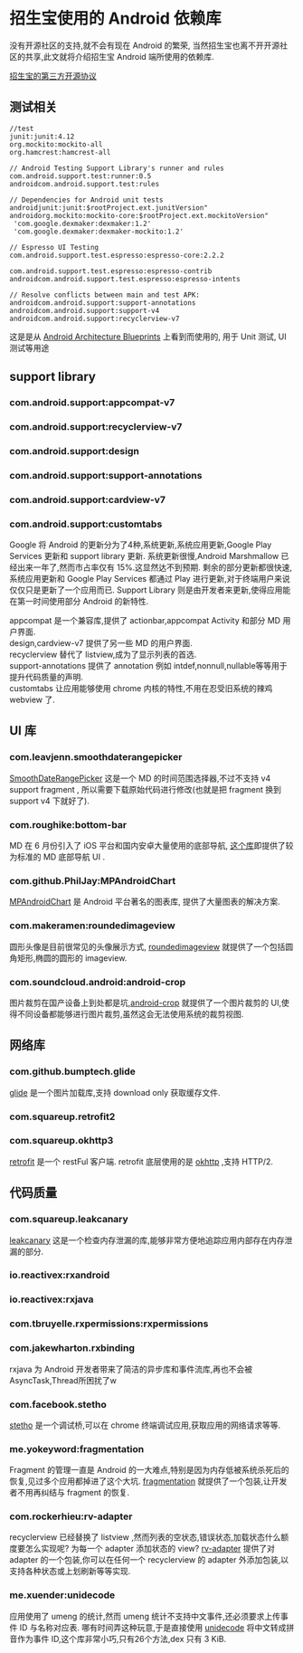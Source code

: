 # 招生宝使用的 Android 依赖库

没有开源社区的支持,就不会有现在 Android 的繁荣,
当然招生宝也离不开开源社区的共享,此文就将介绍招生宝 Android 端所使用的依赖库.

[招生宝的第三方开源协议](https://github.com/nanjinsc/zhaoshenbao/blob/master/License.md)

## 测试相关

    //test
    junit:junit:4.12
    org.mockito:mockito-all
    org.hamcrest:hamcrest-all

    // Android Testing Support Library's runner and rules
    com.android.support.test:runner:0.5
    androidcom.android.support.test:rules

    // Dependencies for Android unit tests
    androidjunit:junit:$rootProject.ext.junitVersion"
    androidorg.mockito:mockito-core:$rootProject.ext.mockitoVersion"
     'com.google.dexmaker:dexmaker:1.2'
     'com.google.dexmaker:dexmaker-mockito:1.2'

    // Espresso UI Testing
    com.android.support.test.espresso:espresso-core:2.2.2

    com.android.support.test.espresso:espresso-contrib
    androidcom.android.support.test.espresso:espresso-intents

    // Resolve conflicts between main and test APK:
    androidcom.android.support:support-annotations
    androidcom.android.support:support-v4
    androidcom.android.support:recyclerview-v7

这是是从 [Android Architecture Blueprints](https://github.com/googlesamples/android-architecture) 上看到而使用的,
用于 Unit 测试, UI 测试等用途

## support library

### com.android.support:appcompat-v7
### com.android.support:recyclerview-v7
### com.android.support:design
### com.android.support:support-annotations
### com.android.support:cardview-v7
### com.android.support:customtabs

Google 将 Android 的更新分为了4种,系统更新,系统应用更新,Google Play Services 更新和 support library 更新.
系统更新很慢,Android Marshmallow 已经出来一年了,然而市占率仅有 15%.这显然达不到预期.
剩余的部分更新都很快速,系统应用更新和 Google Play Services 都通过 Play 进行更新,对于终端用户来说仅仅只是更新了一个应用而已.
Support Library 则是由开发者来更新,使得应用能在第一时间使用部分 Android 的新特性.

appcompat 是一个兼容库,提供了 actionbar,appcompat Activity 和部分 MD 用户界面.</br>
design,cardview-v7 提供了另一些 MD 的用户界面.</br>
recyclerview 替代了 listview,成为了显示列表的首选.</br>
support-annotations 提供了 annotation 例如 intdef,nonnull,nullable等等用于提升代码质量的声明.</br>
customtabs 让应用能够使用 chrome 内核的特性,不用在忍受旧系统的辣鸡 webview 了.



## UI 库

### com.leavjenn.smoothdaterangepicker

[SmoothDateRangePicker](https://github.com/leavjenn/SmoothDateRangePicker)
这是一个 MD 的时间范围选择器,不过不支持 v4 support fragment ,
所以需要下载原始代码进行修改(也就是把 fragment 换到 support v4 下就好了).

### com.roughike:bottom-bar
MD 在 6 月份引入了 iOS 平台和国内安卓大量使用的底部导航,
[这个库](https://github.com/roughike/BottomBar)即提供了较为标准的 MD 底部导航 UI .

### com.github.PhilJay:MPAndroidChart
[MPAndroidChart](https://github.com/PhilJay/MPAndroidChart) 是 Android 平台著名的图表库,
提供了大量图表的解决方案.

### com.makeramen:roundedimageview
圆形头像是目前很常见的头像展示方式, [roundedimageview](https://github.com/vinc3m1/RoundedImageView)
就提供了一个包括圆角矩形,椭圆的圆形的 imageview.

### com.soundcloud.android:android-crop
图片裁剪在国产设备上到处都是坑,[android-crop](https://github.com/jdamcd/android-crop)
就提供了一个图片裁剪的 UI,使得不同设备都能够进行图片裁剪,虽然这会无法使用系统的裁剪视图.

## 网络库

### com.github.bumptech.glide
[glide](https://github.com/bumptech/glide)
是一个图片加载库,支持 download only 获取缓存文件.

### com.squareup.retrofit2
### com.squareup.okhttp3

[retrofit](http://square.github.io/retrofit/) 是一个 restFul 客户端.
retrofit 底层使用的是 [okhttp](http://square.github.io/okhttp/) ,支持 HTTP/2.

## 代码质量

### com.squareup.leakcanary
[leakcanary](https://github.com/square/leakcanary)
这是一个检查内存泄漏的库,能够非常方便地追踪应用内部存在内存泄漏的部分.

### io.reactivex:rxandroid
### io.reactivex:rxjava
### com.tbruyelle.rxpermissions:rxpermissions
### com.jakewharton.rxbinding

rxjava 为 Android 开发者带来了简洁的异步库和事件流库,再也不会被 AsyncTask,Thread所困扰了w

### com.facebook.stetho
[stetho](http://facebook.github.io/stetho/)
是一个调试桥,可以在 chrome 终端调试应用,获取应用的网络请求等等.

### me.yokeyword:fragmentation
Fragment 的管理一直是 Android 的一大难点,特别是因为内存低被系统杀死后的恢复,见过多个应用都掉进了这个大坑.
[fragmentation](https://github.com/YoKeyword/Fragmentation) 就提供了一个包装,让开发者不用再纠结与 fragment 的恢复.

### com.rockerhieu:rv-adapter
recyclerview 已经替换了 listview ,然而列表的空状态,错误状态,加载状态什么额度要怎么实现呢?
为每一个 adapter 添加状态的 view? [rv-adapter](https://github.com/rockerhieu/rv-adapter-endless)
提供了对 adapter 的一个包装,你可以在任何一个 recyclerview 的 adapter 外添加包装,以支持各种状态或上划刷新等等实现.

### me.xuender:unidecode
应用使用了 umeng 的统计,然而 umeng 统计不支持中文事件,还必须要求上传事件 ID 与名称对应表.
哪有时间弄这种玩意,于是直接使用 [unidecode](https://github.com/xuender/unidecode)
将中文转成拼音作为事件 ID,这个库非常小巧,只有26个方法,dex 只有 3 KiB.


